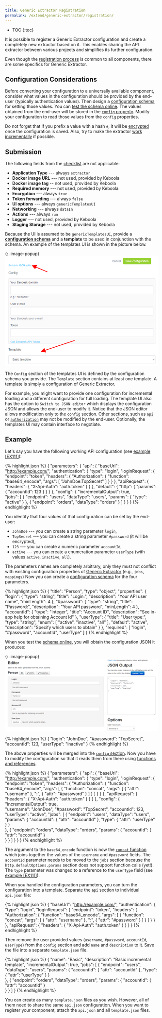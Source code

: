 ```yaml
---
title: Generic Extractor Registration
permalink: /extend/generic-extractor/registration/
---
```


* TOC
{:toc}

It is possible to register a Generic Extractor configuration and create a 
completely new extractor based on it. This enables sharing the API extractor between various
projects and simplifies its further configuration. 

Even though the [registration process](https://developers.keboola.com/extend/registration/)
is common to all components, there are some specifics for Generic Extractor.

## Configuration Considerations
Before converting your configuration to a universally available component, consider
what values in the configuration should be provided by the end-user (typically authentication values).
Then design a [configuration schema](/extend/registration/configuration-schema/) for setting 
those values. You can [test the schema online](http://jeremydorn.com/json-editor/). 
The values obtained from the end-user will be stored in the [`config` property](/extend/generic-extractor/config/).
Modify your configuration to read those values from the `config` properties.

Do not forget that if you prefix a value with a hash `#`, it will be 
[encrypted](/overview/encryption/) once the configuration is saved.
Also, try to make the extractor [work incrementally](/extend/generic-extractor/incremental/) 
if possible.

## Submission
The following fields from the [checklist](/extend/registration/checklist/) are 
not applicable:

- **Application Type** --- always `extractor`
- **Docker image URL** --- not used, provided by Keboola
- **Docker image tag** -- not used, provided by Keboola
- **Required memory** --- not used, provided by Keboola
- **Encryption** --- always `true`
- **Token forwarding** --- always `false`
- **UI options** --- always `genericTemplatesUI`
- **Networking** --- always `dataIn`
- **Actions** --- always `run`
- **Logger** --- not used, provided by Keboola
- **Staging Storage** --- not used, provided by Keboola

Because the UI is assumed to be `genericTemplatesUI`, provide a
[**configuration schema**](/extend/registration/configuration-schema/) and
a **template** to be used in conjunction with the schema.
An example of the templates UI is shown in the picture below.

{: .image-popup}
![Screenshot - Generic templates UI](/extend/generic-extractor/template-1.png)

The `Config` section of the templates UI is defined by the configuration schema you provide. 
The `Template` section contains at least one template. A template is simply a configuration of 
Generic Extractor. 

For example, you might want to provide one configuration for incremental loading
and a different configuration for full loading. The template UI also has the option to
`Switch to JSON editor` which displays the configuration JSON and allows the end-user to modify it.
Notice that the JSON editor allows modification only to the [`config`](/extend/generic-extractor/config)
section. Other sections, such as [`api`](/extend/generic-extractor/api/) or 
[`authorization`](/extend/generic-extractor/api/authentication/oauth20) may not be modified by the end-user.
Optionally, the templates UI may contain interface to negotiate. 

## Example
Let's say you have the following working API configuration
(see [example [EX111]](https://github.com/keboola/generic-extractor/tree/master/doc/examples/111-templates-example)):

{% highlight json %}
{
    "parameters": {
        "api": {
            "baseUrl": "http://example.com/",
            "authentication": {
                "type": "login",
                "loginRequest": {
                    "endpoint": "token",
                    "headers": {
                        "Authorization": {
                            "function": "base64_encode",
                            "args": [
                                "JohnDoe:TopSecret"
                            ]
                        }
                    }
                },
                "apiRequest": {
                    "headers": {
                        "X-Api-Auth": "auth.token"
                    }
                }
            },
            "default": {
                "http": {
                    "params": {
                        "accountId": 123
                    }
                }
            }
        },
        "config": {
            "incrementalOutput": true,            
            "jobs": [
                {
                    "endpoint": "users",
                    "dataType": "users",
                    "params": {
                        "type": "active"
                    }
                },
                {
                    "endpoint": "orders",
                    "dataType": "orders"
                }
            ]
        }
    }
}
{% endhighlight %}

You identify that four values of that configuration can be set by the end-user:

- `JohnDoe` --- you can create a string parameter `login`,
- `TopSecret` --- you can create a string parameter `#password` (it will be encrypted),
- `123` --- you can create a numeric parameter `accountId`,
- `active` --- you can create a enumeration parameter `userType` (with values `active`, `inactive`, `all`).

The parameters names are completely arbitrary, only they must not conflict with existing
configuration properties of [Generic Extractor](/extend/generic-extractor/config/) (e.g., `jobs`, `mappings`)
Now you can create a [configuration schema](/extend/registration/configuration-schema/) for the four parameters.

{% highlight json %}
{
  "title": "Person",
  "type": "object",
  "properties": {
    "login": {
      "type": "string",
      "title": "Login:",
      "description": "Your API user name",
      "minLength": 4
    },
    "#password": {
      "type": "string",
      "title": "Password:",
      "description": "Your API password",
      "minLength": 4
    },
    "accountId": {
      "type": "integer",
      "title": "Account ID",
      "description": "See in-app help for obtaining Account Id"
    },
    "userType": {
      "title": "User type:",
      "type": "string",
      "enum": [
        "active",
        "inactive",
        "all"
      ],
      "default": "active",
      "description": "Specify which users to obtain"
    }
  },
  "required": [
     "login", "#password", "accountId", "userType"
  ]
}
{% endhighlight %}

When you test the [schema online](http://jeremydorn.com/json-editor/), you will obtain the
configuration JSON it produces:

{: .image-popup}
![Screenshot - Schema Test](/extend/generic-extractor/schema-test.png)

{% highlight json %}
{
  "login": "JohnDoe",
  "#password": "TopSecret",
  "accountId": 123,
  "userType": "inactive"
}
{% endhighlight %}

The above properties will be merged into the [`config` section](/extend/generic-extractor/config/). Now
you have to modify the configuration so that it reads them from there using 
[functions and references](/extend/generic-extractor/functions/).

{% highlight json %}
{
    "parameters": {
        "api": {
            "baseUrl": "http://example.com/",
            "authentication": {
                "type": "login",
                "loginRequest": {
                    "endpoint": "token",
                    "headers": {
                        "Authorization": {
                            "function": "base64_encode",
                            "args": [
                                {
                                    "function": "concat",
                                    "args": [
                                        {
                                            "attr": "username"
                                        },
                                        ":",
                                        {
                                            "attr": "#password"
                                        }
                                    ]
                                }
                            ]
                        }
                    }
                },
                "apiRequest": {
                    "headers": {
                        "X-Api-Auth": "auth.token"
                    }
                }
            }
        },
        "config": {
            "incrementalOutput": true,            
            "username": "JohnDoe",
            "#password": "TopSecret",
            "accountId": 123,
            "userType": "active",
            "jobs": [
                {
                    "endpoint": "users",
                    "dataType": "users",
                    "params": {
                        "accountId": {
                            "attr": "accountId"
                        },
                        "type": {
                            "attr": "userType"
                        }
                    }                    
                },
                {
                    "endpoint": "orders",
                    "dataType": "orders",
                    "params": {
                        "accountId": {
                            "attr": "accountId"
                        }                        
                    }
                }
            ]
        }
    }
}
{% endhighlight %}

The argument to the `base64_encode` function is now the 
[`concat` function](/extend/generic-extractor/functions/#concat) which joins together the 
values of the `username` and `#password` fields. The `accountId` parameter needs to be moved to the 
`jobs` section because the `http.defaultOptions.params` section does not support function calls (yet!).
The `type` parameter was changed to a reference to the `userType` field
(see [example [EX111]](https://github.com/keboola/generic-extractor/tree/master/doc/examples/111-templates-example)). 

When you handled the configuration parameters, you can turn the configuration into a template. Separate
the `api` section to individual `api.json` file:

{% highlight json %}
{
    "baseUrl": "http://example.com/",
    "authentication": {
        "type": "login",
        "loginRequest": {
            "endpoint": "token",
            "headers": {
                "Authorization": {
                    "function": "base64_encode",
                    "args": [
                        {
                            "function": "concat",
                            "args": [
                                {
                                    "attr": "username"
                                },
                                ":",
                                {
                                    "attr": "#password"
                                }
                            ]
                        }
                    ]
                }
            }
        },
        "apiRequest": {
            "headers": {
                "X-Api-Auth": "auth.token"
            }
        }
    }
}
{% endhighlight %}

Then remove the user provided values (`username`, `#password`, `accountId`, `userType`) from
the `config` section and add `name` and `description` to it. Save the file into a 
separate `template.json` file.

{% highlight json %}
{
    "name": "Basic",
    "description": "Basic incremental template",
    "incrementalOutput": true,
    "jobs": [
        {
            "endpoint": "users",
            "dataType": "users",
            "params": {
                "accountId": {
                    "attr": "accountId"
                },
                "type": {
                    "attr": "userType"
                }
            }                    
        },
        {
            "endpoint": "orders",
            "dataType": "orders",
            "params": {
                "accountId": {
                    "attr": "accountId"
                }                        
            }
        }
    ]
}
{% endhighlight %}

You can create as many `template.json` files as you wish. However, all of them need to share the same `api.json` 
configuration. When you want to register your component, attach the `api.json` and all `template.json` files. 
